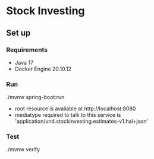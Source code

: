 # Stock Investing

## Set up

### Requirements
* Java 17
* Docker Engine 20.10.12

### Run
./mvnw spring-boot:run

* root resource is available at http://localhost:8080
* mediatype required to talk to this service is 'application/vnd.stockinvesting.estimates-v1.hal+json'

### Test
./mvnw verify
